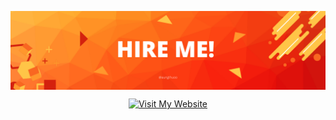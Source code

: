 
<p align="center">
  <img align="center" alt="Skills" src="./img/banners/main-banner-01.png" />
</p>

<p align="center">
  <a href="https://yourwebsite.com" target="_blank">
    <img src="https://img.shields.io/badge/Visit_My_Website-007bff?style=for-the-badge&logo=internet-explorer&logoColor=white" alt="Visit My Website">
  </a>
</p>
